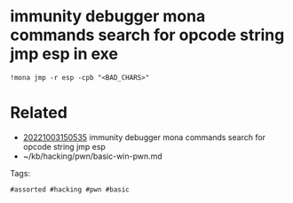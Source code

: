 # immunity debugger mona commands search for opcode string jmp esp in exe
```
!mona jmp -r esp -cpb "<BAD_CHARS>"
```

# Related

- [20221003150535](/zet/20221003150535/README.md) immunity debugger mona commands search for opcode string jmp esp
- ~/kb/hacking/pwn/basic-win-pwn.md

Tags:

    #assorted #hacking #pwn #basic

